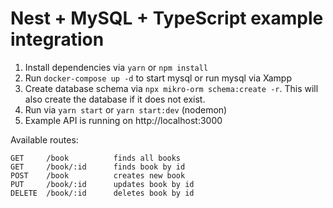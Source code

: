 # Nest + MySQL + TypeScript example integration

1. Install dependencies via `yarn` or `npm install`
2. Run `docker-compose up -d` to start mysql or run mysql via Xampp
3. Create database schema via `npx mikro-orm schema:create -r`. This will also create the 
   database if it does not exist.
4. Run via `yarn start` or `yarn start:dev` (nodemon)
5. Example API is running on http://localhost:3000

Available routes:


```
GET     /book          finds all books
GET     /book/:id      finds book by id
POST    /book          creates new book
PUT     /book/:id      updates book by id
DELETE  /book/:id      deletes book by id
```

